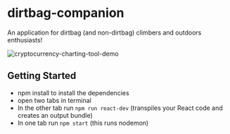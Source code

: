 # dirtbag-companion
An application for dirtbag (and non-dirtbag) climbers and outdoors enthusiasts!

![cryptocurrency-charting-tool-demo](dirtbag-companion.gif)

## Getting Started

- npm install to install the dependencies
- open two tabs in terminal
- In the other tab run `npm run react-dev` (transpiles your React code and creates an output bundle)
- In one tab run `npm start` (this runs nodemon)

